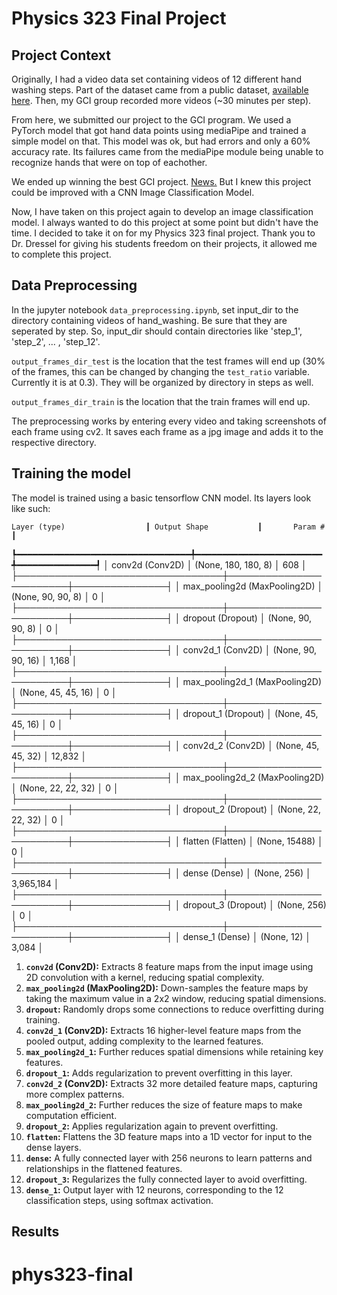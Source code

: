# Physics 323 Final Project

## Project Context
Originally, I had a video data set containing videos of 12 different hand washing steps. Part of the dataset came from a public dataset, [available here](https://zenodo.org/records/4537209). Then, my GCI group recorded more videos (~30 minutes per step).    

From here, we submitted our project to the GCI program. We used a PyTorch model that got hand data points using mediaPipe and trained a simple model on that. This model was ok, but had errors and only a 60% accuracy rate. Its failures came from the mediaPipe module being unable to recognize hands that were on top of eachother.

We ended up winning the best GCI project. [News.](https://news.chapman.edu/2024/05/31/this-ai-hand-washing-coach-may-help-prevent-the-spread-of-deadly-viruses/) But I knew this project could be improved with a CNN Image Classification Model. 

Now, I have taken on this project again to develop an image classification model. I always wanted to do this project at some point but didn't have the time. I decided to take it on for my Physics 323 final project. Thank you to Dr. Dressel for giving his students freedom on their projects, it allowed me to complete this project.

## Data Preprocessing

In the jupyter notebook ``data_preprocessing.ipynb``, set input_dir to the directory containing videos of hand_washing. Be sure that they are seperated by step. So, input_dir should contain directories like 'step_1', 'step_2', ... , 'step_12'. 

``output_frames_dir_test`` is the location that the test frames will end up (30% of the frames, this can be changed by changing the ``test_ratio`` variable. Currently it is at 0.3). They will be organized by directory in steps as well.     

``output_frames_dir_train`` is the location that the train frames will end up. 

The preprocessing works by entering every video and taking screenshots of each frame using cv2. It saves each frame as a jpg image and adds it to the respective directory. 


## Training the model

The model is trained using a basic tensorflow CNN model. Its layers look like such: 

    Layer (type)                  ┃ Output Shape           ┃       Param # ┃
┡━━━━━━━━━━━━━━━━━━━━━━━━━━━━━━━━━╇━━━━━━━━━━━━━━━━━━━━━━━━╇━━━━━━━━━━━━━━━┩
│ conv2d (Conv2D)                 │ (None, 180, 180, 8)    │           608 │
├─────────────────────────────────┼────────────────────────┼───────────────┤
│ max_pooling2d (MaxPooling2D)    │ (None, 90, 90, 8)      │             0 │
├─────────────────────────────────┼────────────────────────┼───────────────┤
│ dropout (Dropout)               │ (None, 90, 90, 8)      │             0 │
├─────────────────────────────────┼────────────────────────┼───────────────┤
│ conv2d_1 (Conv2D)               │ (None, 90, 90, 16)     │         1,168 │
├─────────────────────────────────┼────────────────────────┼───────────────┤
│ max_pooling2d_1 (MaxPooling2D)  │ (None, 45, 45, 16)     │             0 │
├─────────────────────────────────┼────────────────────────┼───────────────┤
│ dropout_1 (Dropout)             │ (None, 45, 45, 16)     │             0 │
├─────────────────────────────────┼────────────────────────┼───────────────┤
│ conv2d_2 (Conv2D)               │ (None, 45, 45, 32)     │        12,832 │
├─────────────────────────────────┼────────────────────────┼───────────────┤
│ max_pooling2d_2 (MaxPooling2D)  │ (None, 22, 22, 32)     │             0 │
├─────────────────────────────────┼────────────────────────┼───────────────┤
│ dropout_2 (Dropout)             │ (None, 22, 22, 32)     │             0 │
├─────────────────────────────────┼────────────────────────┼───────────────┤
│ flatten (Flatten)               │ (None, 15488)          │             0 │
├─────────────────────────────────┼────────────────────────┼───────────────┤
│ dense (Dense)                   │ (None, 256)            │     3,965,184 │
├─────────────────────────────────┼────────────────────────┼───────────────┤
│ dropout_3 (Dropout)             │ (None, 256)            │             0 │
├─────────────────────────────────┼────────────────────────┼───────────────┤
│ dense_1 (Dense)                 │ (None, 12)             │         3,084 │

1. **`conv2d` (Conv2D):** Extracts 8 feature maps from the input image using 2D convolution with a kernel, reducing spatial complexity.  
2. **`max_pooling2d` (MaxPooling2D):** Down-samples the feature maps by taking the maximum value in a 2x2 window, reducing spatial dimensions.  
3. **`dropout`:** Randomly drops some connections to reduce overfitting during training.  
4. **`conv2d_1` (Conv2D):** Extracts 16 higher-level feature maps from the pooled output, adding complexity to the learned features.  
5. **`max_pooling2d_1`:** Further reduces spatial dimensions while retaining key features.  
6. **`dropout_1`:** Adds regularization to prevent overfitting in this layer.  
7. **`conv2d_2` (Conv2D):** Extracts 32 more detailed feature maps, capturing more complex patterns.  
8. **`max_pooling2d_2`:** Further reduces the size of feature maps to make computation efficient.  
9. **`dropout_2`:** Applies regularization again to prevent overfitting.  
10. **`flatten`:** Flattens the 3D feature maps into a 1D vector for input to the dense layers.  
11. **`dense`:** A fully connected layer with 256 neurons to learn patterns and relationships in the flattened features.  
12. **`dropout_3`:** Regularizes the fully connected layer to avoid overfitting.  
13. **`dense_1`:** Output layer with 12 neurons, corresponding to the 12 classification steps, using softmax activation.

## Results



# phys323-final
